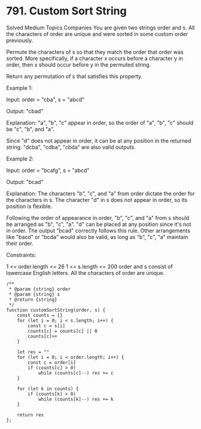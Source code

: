 # 791. Custom Sort String

Solved
Medium
Topics
Companies
You are given two strings order and s. All the characters of order are unique and were sorted in some custom order previously.

Permute the characters of s so that they match the order that order was sorted. More specifically, if a character x occurs before a character y in order, then x should occur before y in the permuted string.

Return any permutation of s that satisfies this property.

Example 1:

Input: order = "cba", s = "abcd"

Output: "cbad"

Explanation: "a", "b", "c" appear in order, so the order of "a", "b", "c" should be "c", "b", and "a".

Since "d" does not appear in order, it can be at any position in the returned string. "dcba", "cdba", "cbda" are also valid outputs.

Example 2:

Input: order = "bcafg", s = "abcd"

Output: "bcad"

Explanation: The characters "b", "c", and "a" from order dictate the order for the characters in s. The character "d" in s does not appear in order, so its position is flexible.

Following the order of appearance in order, "b", "c", and "a" from s should be arranged as "b", "c", "a". "d" can be placed at any position since it's not in order. The output "bcad" correctly follows this rule. Other arrangements like "bacd" or "bcda" would also be valid, as long as "b", "c", "a" maintain their order.

Constraints:

1 <= order.length <= 26
1 <= s.length <= 200
order and s consist of lowercase English letters.
All the characters of order are unique.

```
/**
 * @param {string} order
 * @param {string} s
 * @return {string}
 */
function customSortString(order, s) {
	const counts = {}
	for (let i = 0; i < s.length; i++) {
		const c = s[i]
		counts[c] = counts[c] || 0
		counts[c]++
	}

	let res = ""
	for (let i = 0; i < order.length; i++) {
		const c = order[i]
		if (counts[c] > 0)
			while (counts[c]--) res += c
	}

	for (let k in counts) {
		if (counts[k] > 0)
			while (counts[k]--) res += k
	}

	return res
};
```
